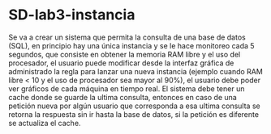 # SD-lab3-instancia
Se va a crear un sistema que permita la consulta de una base de datos (SQL), en principio hay una única instancia y se le hace monitoreo cada 5 segundos, que consiste en obtener la memoria RAM libre y el uso del procesador, el usuario puede modificar desde la interfaz gráfica de administrado la regla para lanzar una nueva instancia (ejemplo cuando RAM libre &lt; 10 y el uso de procesador sea mayor al 90%), el usuario debe poder ver gráficos de cada máquina en tiempo real.  El sistema debe tener un cache donde se guarde la ultima consulta, entonces en caso de una petición nueva por algún usuario que corresponda a esa ultima consulta se retorna la respuesta sin ir hasta la base de datos, si la petición es diferente se actualiza el cache.
